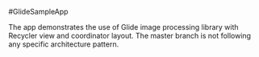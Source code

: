 #GlideSampleApp

The app demonstrates the use of Glide image processing library with Recycler view and coordinator layout.
The master branch is not following any specific architecture pattern.
